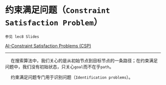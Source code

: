 # 约束满足问题（`Constraint Satisfaction Problem`）

`参见 lec8 Slides`

[AI-Constraint Satisfaction Problems (CSP)](https://www.cnblogs.com/easonshi/p/12199404.html)

---------------

&emsp; 在搜索算法中，我们关心的是从初始节点到目标节点的一条路径；在约束满足问题中，我们没有初始状态，只关心`goal`而不在乎`path`。

&emsp; 约束满足问题专门用于识别问题（`Identification problems`）。
